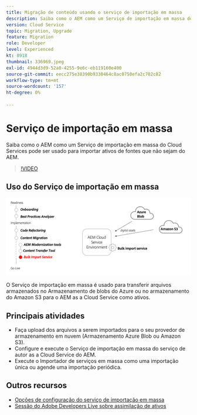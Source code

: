 ```yaml
---
title: Migração de conteúdo usando o serviço de importação em massa
description: Saiba como o AEM como um Serviço de importação em massa do Cloud Services pode ser usado para importar ativos de fontes que não sejam do AEM.
version: Cloud Service
topic: Migration, Upgrade
feature: Migration
role: Developer
level: Experienced
kt: 8918
thumbnail: 336969.jpeg
exl-id: 4944d3d9-52a0-4255-9e6c-eb119160e400
source-git-commit: eecc275e38390b9330464c8ac0750efa2c702c82
workflow-type: tm+mt
source-wordcount: '157'
ht-degree: 0%

---
```


# Serviço de importação em massa

Saiba como o AEM como um Serviço de importação em massa do Cloud Services pode ser usado para importar ativos de fontes que não sejam do AEM.

>[!VIDEO](https://video.tv.adobe.com/v/336969?quality=12&learn=on)

## Uso do Serviço de importação em massa

![Ciclo de vida do Serviço de importação em massa](../assets/bulk-import-service.png)

O Serviço de importação em massa é usado para transferir arquivos armazenados no Armazenamento de blobs do Azure ou no armazenamento do Amazon S3 para o AEM as a Cloud Service como ativos.

## Principais atividades

+ Faça upload dos arquivos a serem importados para o seu provedor de armazenamento em nuvem (Armazenamento Azure Blob ou Amazon S3).
+ Configure e execute o Serviço de importação em massa do serviço de autor as a Cloud Service do AEM.
+ Execute o Importador de serviços em massa como uma importação única ou agende uma importação periódica.

## Outros recursos

+ [Opções de configuração do serviço de importação em massa](https://experienceleague.adobe.com/docs/experience-manager-cloud-service/content/assets/manage/add-assets.html#configure-bulk-ingestor-tool)
+ [Sessão do Adobe Developers Live sobre assimilação de ativos](https://experienceleague.adobe.com/docs/adobe-developers-live-events/events/2021/feb2021/asset-bulk-ingestion.html)

